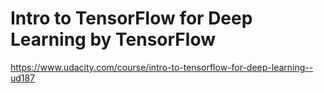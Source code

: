 # Intro to TensorFlow for Deep Learning by TensorFlow

https://www.udacity.com/course/intro-to-tensorflow-for-deep-learning--ud187
